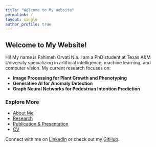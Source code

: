 ```yaml
---
title: "Welcome to My Website"
permalink: /
layout: single
author_profile: true
---
```


## Welcome to My Website!

Hi! My name is Fahimeh Orvati Nia. I am a PhD student at Texas A&M University specializing in artificial intelligence, machine learning, and computer vision. My current research focuses on:
- **Image Processing for Plant Growth and Phenotyping**
- **Generative AI for Anomaly Detection**
- **Graph Neural Networks for Pedestrian Intention Prediction**

### Explore More
- [About Me](aboutme/)
- [Research](research/)
- [Publication & Presentation](publication-presentation/)
- [CV](cv/)

Connect with me on [LinkedIn](https://linkedin.com/in/fahimehorvatinia) or check out my [GitHub](https://github.com/fahimehorvatinia).
